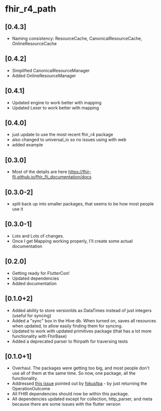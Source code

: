 # fhir_r4_path

## [0.4.3]

* Naming consistency: ResourceCache, CanonicalResourceCache, OnlineResourceCache

## [0.4.2]

* Simplified CanonicalResourceManager
* Added OnlineResourceManager


## [0.4.1]

* Updated engine to work better with mapping
* Updated Lexer to work better with mapping

## [0.4.0]

* just update to use the most recent fhir_r4 package
* also changed to universal_io so no issues using with web
* added example

## [0.3.0]

* Most of the details are here https://fhir-fli.github.io/fhir_fli_documentation/docs

## [0.3.0-2]

* split back up into smaller packages, that seems to be how most people use it

## [0.3.0-1]

* Lots and Lots of changes.
* Once I get Mapping working properly, I'll create some actual documentation

## [0.2.0]

* Getting ready for FlutterCon!
* Updated dependencies
* Added documentation

## [0.1.0+2]

* Added ability to store versionIds as DataTimes instead of just integers (useful for syncing)
* Added a "sync" box in the Hive db. When turned on, saves all resources when updated, to allow easily finding them for syncing.
* Updated to work with updated primitives package (that has a lot more functionality with FhirBase)
* Added a deprecated parser to fhirpath for traversing tests

## [0.1.0+1]

* Overhaul. The packages were getting too big, and most people don't use all of them at the same time. So now, one package, all the functionality.
* Addressed [this issue](https://github.com/fhir-fli/fhir_at_rest/issues/2) pointed out by [fokusfpa](https://github.com/fokusfpa) - by just returning the OperationOutcome
* All FHIR dependencies should now be within this package.
* All dependencies updated except for collection, http_parser, and meta because there are some issues with the flutter version